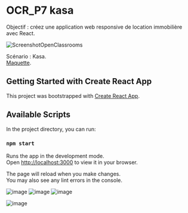 # OCR_P7 kasa

Objectif : créez une application web responsive de location immobilière avec React.


![ScreenshotOpenClassrooms](https://user-images.githubusercontent.com/108926881/222146693-0055e336-9f52-43b6-87bd-0dba328073ea.png)


Scénario : Kasa.\
[Maquette](https://www.figma.com/file/bAnXDNqRKCRRP8mY2gcb5p/UI-Design-Kasa-FR?node-id=3%3A0). 


## Getting Started with Create React App

This project was bootstrapped with [Create React App](https://github.com/facebook/create-react-app).

## Available Scripts

In the project directory, you can run:

### `npm start`

Runs the app in the development mode.\
Open [http://localhost:3000](http://localhost:3000) to view it in your browser.

The page will reload when you make changes.\
You may also see any lint errors in the console.

![image](https://user-images.githubusercontent.com/108926881/235458170-41bcaabf-b0b7-47d1-ad50-0acd6bb25fec.png)
![image](https://user-images.githubusercontent.com/108926881/235458915-3e212d53-3af5-4f65-b9f5-7967eb1af1b0.png)
![image](https://user-images.githubusercontent.com/108926881/235459134-88ff2a35-5070-44ea-9600-f0524c7f0a9a.png)


![image](https://user-images.githubusercontent.com/108926881/235458340-b63f7327-a81d-417c-a84f-cbc31f21f30d.png)
